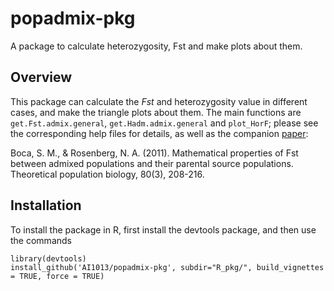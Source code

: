 # popadmix-pkg
A package to calculate heterozygosity, Fst and make plots about them.

## Overview
This package can calculate the *Fst* and heterozygosity value in different cases, and make the triangle plots about them. The main functions are `get.Fst.admix.general`, `get.Hadm.admix.general` and `plot_HorF`; please see the corresponding help files for details, as well as the companion [paper](https://www.sciencedirect.com/science/article/pii/S0040580911000463):

Boca, S. M., & Rosenberg, N. A. (2011). Mathematical properties of Fst between admixed populations and their parental source populations. Theoretical population biology, 80(3), 208-216.

## Installation
To install the package in R, first install the devtools package, and then use the commands

```
library(devtools)
install_github('AI1013/popadmix-pkg', subdir="R_pkg/", build_vignettes = TRUE, force = TRUE)
```
